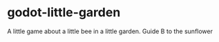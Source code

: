 # godot-little-garden
A little game about a little bee in a little garden.
Guide B to the sunflower
